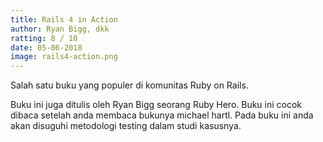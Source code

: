 ```yaml
---
title: Rails 4 in Action
author: Ryan Bigg, dkk
ratting: 8 / 10
date: 05-06-2018
image: rails4-action.png
---
```


Salah satu buku yang populer di komunitas Ruby on Rails. 

Buku ini juga ditulis oleh Ryan Bigg seorang Ruby Hero. Buku ini cocok dibaca setelah anda membaca bukunya michael hartl. Pada buku ini anda akan disuguhi metodologi testing dalam studi kasusnya. 